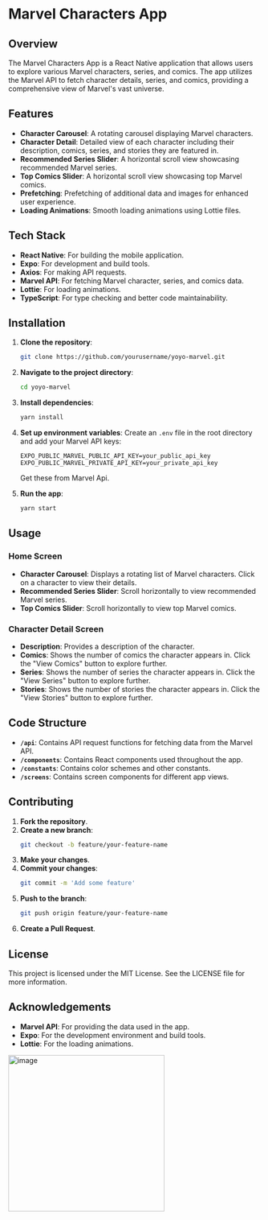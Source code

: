 
# Marvel Characters App

## Overview

The Marvel Characters App is a React Native application that allows users to explore various Marvel characters, series, and comics. The app utilizes the Marvel API to fetch character details, series, and comics, providing a comprehensive view of Marvel's vast universe.

## Features

- **Character Carousel**: A rotating carousel displaying Marvel characters.
- **Character Detail**: Detailed view of each character including their description, comics, series, and stories they are featured in.
- **Recommended Series Slider**: A horizontal scroll view showcasing recommended Marvel series.
- **Top Comics Slider**: A horizontal scroll view showcasing top Marvel comics.
- **Prefetching**: Prefetching of additional data and images for enhanced user experience.
- **Loading Animations**: Smooth loading animations using Lottie files.

## Tech Stack

- **React Native**: For building the mobile application.
- **Expo**: For development and build tools.
- **Axios**: For making API requests.
- **Marvel API**: For fetching Marvel character, series, and comics data.
- **Lottie**: For loading animations.
- **TypeScript**: For type checking and better code maintainability.

## Installation

1. **Clone the repository**:
   ```bash
   git clone https://github.com/yourusername/yoyo-marvel.git
   ```

2. **Navigate to the project directory**:
   ```bash
   cd yoyo-marvel
   ```

3. **Install dependencies**:
   ```bash
   yarn install
   ```

4. **Set up environment variables**:
   Create an `.env` file in the root directory and add your Marvel API keys:
   ```
   EXPO_PUBLIC_MARVEL_PUBLIC_API_KEY=your_public_api_key
   EXPO_PUBLIC_MARVEL_PRIVATE_API_KEY=your_private_api_key
   ```

   Get these from Marvel Api.

5. **Run the app**:
   ```bash
   yarn start
   ```

## Usage

### Home Screen

- **Character Carousel**: Displays a rotating list of Marvel characters. Click on a character to view their details.
- **Recommended Series Slider**: Scroll horizontally to view recommended Marvel series.
- **Top Comics Slider**: Scroll horizontally to view top Marvel comics.

### Character Detail Screen

- **Description**: Provides a description of the character.
- **Comics**: Shows the number of comics the character appears in. Click the "View Comics" button to explore further.
- **Series**: Shows the number of series the character appears in. Click the "View Series" button to explore further.
- **Stories**: Shows the number of stories the character appears in. Click the "View Stories" button to explore further.

## Code Structure

- **`/api`**: Contains API request functions for fetching data from the Marvel API.
- **`/components`**: Contains React components used throughout the app.
- **`/constants`**: Contains color schemes and other constants.
- **`/screens`**: Contains screen components for different app views.

## Contributing

1. **Fork the repository**.
2. **Create a new branch**:
   ```bash
   git checkout -b feature/your-feature-name
   ```
3. **Make your changes**.
4. **Commit your changes**:
   ```bash
   git commit -m 'Add some feature'
   ```
5. **Push to the branch**:
   ```bash
   git push origin feature/your-feature-name
   ```
6. **Create a Pull Request**.

## License

This project is licensed under the MIT License. See the LICENSE file for more information.

## Acknowledgements

- **Marvel API**: For providing the data used in the app.
- **Expo**: For the development environment and build tools.
- **Lottie**: For the loading animations.

<img width="311" alt="image" src="https://github.com/ArditGashi/yoyo-marvel/assets/23475140/341e9cbc-6ff2-497f-bf2d-66c52aa74627">

